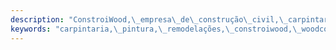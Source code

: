 ```yaml
---
description: "ConstroiWood,\_empresa\_de\_construção\_civil,\_carpintaria,\_remodelações\_e\_reabilitações\_de\_edifícios."
keywords: "carpintaria,\_pintura,\_remodelações,\_constroiwood,\_woodconstroi"
---
```


